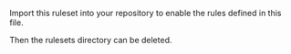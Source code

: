 Import this ruleset into your repository to enable the rules defined in this file.

Then the rulesets directory can be deleted.